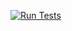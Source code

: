 [![Run Tests](https://github.com/ArjanvdLaan/my-project/actions/workflows/run-tests.yml/badge.svg)](https://github.com/ArjanvdLaan/my-project/actions/workflows/run-tests.yml)
